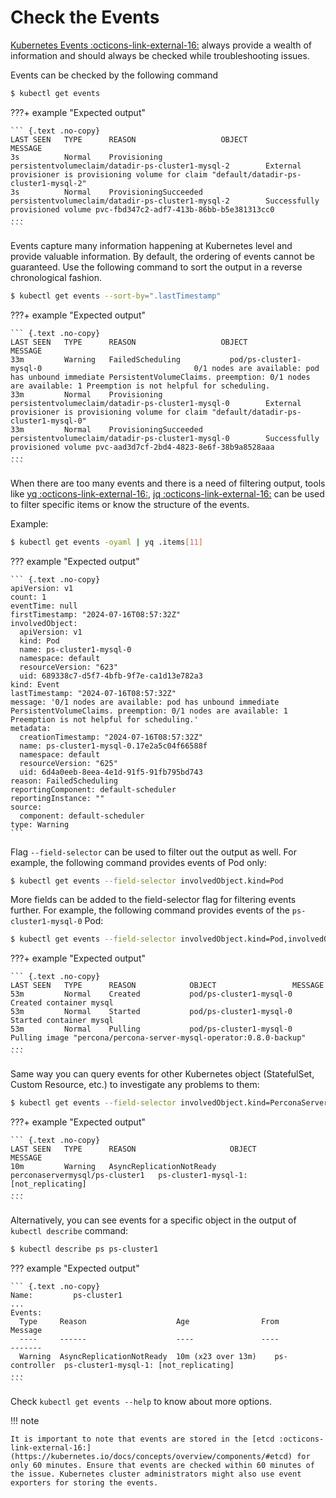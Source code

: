 # Check the Events

[Kubernetes Events :octicons-link-external-16:](https://kubernetes.io/docs/reference/kubernetes-api/cluster-resources/event-v1/) always provide a wealth of information and should always be checked while troubleshooting issues.

Events can be checked by the following command

```{.bash data-prompt="$"}
$ kubectl get events
```

???+ example "Expected output"

    ``` {.text .no-copy}
    LAST SEEN   TYPE      REASON                   OBJECT                                                MESSAGE
    3s          Normal    Provisioning             persistentvolumeclaim/datadir-ps-cluster1-mysql-2        External provisioner is provisioning volume for claim "default/datadir-ps-cluster1-mysql-2"
    3s          Normal    ProvisioningSucceeded    persistentvolumeclaim/datadir-ps-cluster1-mysql-2        Successfully provisioned volume pvc-fbd347c2-adf7-413b-86bb-b5e381313cc0
    ...
    ```

Events capture many information happening at Kubernetes level and provide valuable information. By default, the ordering of events cannot be guaranteed.
Use the following command to sort the output in a reverse chronological fashion.

```{.bash data-prompt="$"}
$ kubectl get events --sort-by=".lastTimestamp"
```

???+ example "Expected output"

    ``` {.text .no-copy}
    LAST SEEN   TYPE      REASON                   OBJECT                                                MESSAGE
    33m         Warning   FailedScheduling           pod/ps-cluster1-mysql-0                                  0/1 nodes are available: pod has unbound immediate PersistentVolumeClaims. preemption: 0/1 nodes are available: 1 Preemption is not helpful for scheduling.
    33m         Normal    Provisioning               persistentvolumeclaim/datadir-ps-cluster1-mysql-0        External provisioner is provisioning volume for claim "default/datadir-ps-cluster1-mysql-0"
    33m         Normal    ProvisioningSucceeded      persistentvolumeclaim/datadir-ps-cluster1-mysql-0        Successfully provisioned volume pvc-aad3d7cf-2bd4-4823-8e6f-38b9a8528aaa
    ...
    ```

When there are too many events and there is a need of filtering output, tools like [yq :octicons-link-external-16:](https://github.com/mikefarah/yq), [jq :octicons-link-external-16:](https://github.com/jqlang/jq) can be used to filter specific items or know the structure of the events.

Example:

```{.bash data-prompt="$"}
$ kubectl get events -oyaml | yq .items[11]
```

??? example "Expected output"

    ``` {.text .no-copy}
    apiVersion: v1
    count: 1
    eventTime: null
    firstTimestamp: "2024-07-16T08:57:32Z"
    involvedObject:
      apiVersion: v1
      kind: Pod
      name: ps-cluster1-mysql-0
      namespace: default
      resourceVersion: "623"
      uid: 689338c7-d5f7-4bfb-9f7e-ca1d13e782a3
    kind: Event
    lastTimestamp: "2024-07-16T08:57:32Z"
    message: '0/1 nodes are available: pod has unbound immediate PersistentVolumeClaims. preemption: 0/1 nodes are available: 1 Preemption is not helpful for scheduling.'
    metadata:
      creationTimestamp: "2024-07-16T08:57:32Z"
      name: ps-cluster1-mysql-0.17e2a5c04f66588f
      namespace: default
      resourceVersion: "625"
      uid: 6d4a0eeb-8eea-4e1d-91f5-91fb795bd743
    reason: FailedScheduling
    reportingComponent: default-scheduler
    reportingInstance: ""
    source:
      component: default-scheduler
    type: Warning
    ```

Flag `--field-selector` can be used to filter out the output as well.
For example, the following command provides events of Pod only:

```{.bash data-prompt="$"}
$ kubectl get events --field-selector involvedObject.kind=Pod
```

More fields can be added to the field-selector flag for filtering events further. For example, the following command provides events of the `ps-cluster1-mysql-0` Pod:

```{.bash data-prompt="$"}
$ kubectl get events --field-selector involvedObject.kind=Pod,involvedObject.name=ps-cluster1-mysql-0
```

???+ example "Expected output"

    ``` {.text .no-copy}
    LAST SEEN   TYPE      REASON            OBJECT                 MESSAGE
    53m         Normal    Created           pod/ps-cluster1-mysql-0   Created container mysql
    53m         Normal    Started           pod/ps-cluster1-mysql-0   Started container mysql
    53m         Normal    Pulling           pod/ps-cluster1-mysql-0   Pulling image "percona/percona-server-mysql-operator:0.8.0-backup"
    ...
    ```

Same way you can query events for other Kubernetes object (StatefulSet, Custom Resource, etc.) to investigate any problems to them:

```{.bash data-prompt="$"}
$ kubectl get events --field-selector involvedObject.kind=PerconaServerMySQL,involvedObject.name=ps-cluster1
```

???+ example "Expected output"

    ``` {.text .no-copy}
    LAST SEEN   TYPE      REASON                     OBJECT                        MESSAGE
    10m         Warning   AsyncReplicationNotReady   perconaservermysql/ps-cluster1   ps-cluster1-mysql-1: [not_replicating]
    ...
    ```

Alternatively, you can see events for a specific object in the output of `kubectl describe` command:

```{.bash data-prompt="$"}
$ kubectl describe ps ps-cluster1
```

??? example "Expected output"

    ``` {.text .no-copy}
    Name:         ps-cluster1
    ...
    Events:
      Type     Reason                    Age                From           Message
      ----     ------                    ----               ----           -------
      Warning  AsyncReplicationNotReady  10m (x23 over 13m)    ps-controller  ps-cluster1-mysql-1: [not_replicating]
    ...
    ```

Check `kubectl get events --help` to know about more options.

!!! note

    It is important to note that events are stored in the [etcd :octicons-link-external-16:](https://kubernetes.io/docs/concepts/overview/components/#etcd) for only 60 minutes. Ensure that events are checked within 60 minutes of the issue. Kubernetes cluster administrators might also use event exporters for storing the events.

